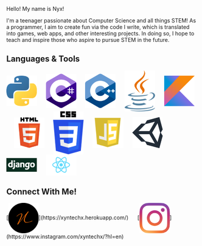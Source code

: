 Hello! My name is Nyx!

I'm a teenager passionate about Computer Science and all things STEM! As a programmer, I aim to create fun via the code I write, which is translated into games, web apps, and other interesting projects. In doing so, I hope to teach and inspire those who aspire to pursue STEM in the future.

## Languages & Tools
<p>
<img align="center" alt="Python" width="80px" src="https://github.com/xyntechx/xyntechx/blob/master/python.png"/>
  &nbsp;&nbsp;&nbsp;&nbsp;
<img align="center" alt="C#" width="80px" src="https://github.com/xyntechx/xyntechx/blob/master/c%23.png"/>
  &nbsp;&nbsp;&nbsp;&nbsp;
<img align="center" alt="C++" width="80px" src="https://github.com/xyntechx/xyntechx/blob/master/c%2B%2B.png"/>
  &nbsp;&nbsp;&nbsp;&nbsp;
<img align="center" alt="Java" width="80px" src="https://github.com/xyntechx/xyntechx/blob/master/java.png"/>
  &nbsp;&nbsp;&nbsp;&nbsp;
<img align="center" alt="Kotlin" width="80px" src="https://github.com/xyntechx/xyntechx/blob/master/kotlin.png"/>
  &nbsp;&nbsp;&nbsp;&nbsp;
<img align="center" alt="HTML" width="80px" src="https://github.com/xyntechx/xyntechx/blob/master/html.png"/>
  &nbsp;&nbsp;&nbsp;&nbsp;
<img align="center" alt="CSS" width="80px" src="https://github.com/xyntechx/xyntechx/blob/master/css.png"/>
  &nbsp;&nbsp;&nbsp;&nbsp;
<img align="center" alt="Javascript" width="80px" src="https://github.com/xyntechx/xyntechx/blob/master/js.png"/>
  &nbsp;&nbsp;&nbsp;&nbsp;
<img align="center" alt="Unity" width="80px" src="https://github.com/xyntechx/xyntechx/blob/master/unity.png"/>
  &nbsp;&nbsp;&nbsp;&nbsp;
<img align="center" alt="Django" width="80px" src="https://github.com/xyntechx/xyntechx/blob/master/django.png"/>
  &nbsp;&nbsp;&nbsp;&nbsp;
<img align="center" alt="React" width="80px" src="https://github.com/xyntechx/xyntechx/blob/master/react.png"/>
</p>

## Connect With Me!
<p>
[<img align="center" alt="React" width="80px" src="https://github.com/xyntechx/xyntechx/blob/master/myLogo.png"/>](https://xyntechx.herokuapp.com/)
&nbsp;&nbsp;&nbsp;&nbsp;
[<img align="center" alt="React" width="80px" src="https://github.com/xyntechx/xyntechx/blob/master/ig.png"/>](https://www.instagram.com/xyntechx/?hl=en)
</p>
